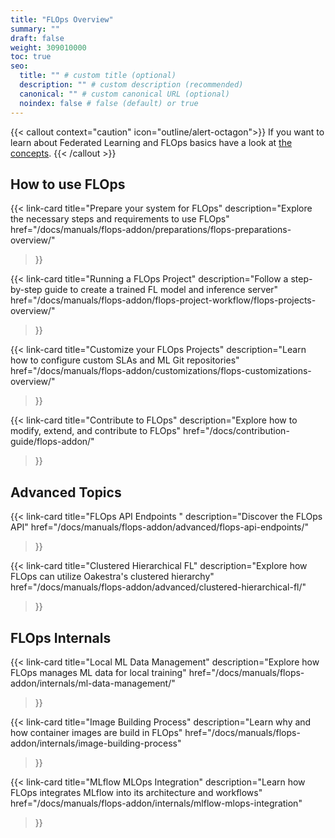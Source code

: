 ```yaml
---
title: "FLOps Overview"
summary: ""
draft: false
weight: 309010000
toc: true
seo:
  title: "" # custom title (optional)
  description: "" # custom description (recommended)
  canonical: "" # custom canonical URL (optional)
  noindex: false # false (default) or true
---
```


{{< callout context="caution" icon="outline/alert-octagon">}}
  If you want to learn about Federated Learning and FLOps basics have a look at [the concepts](/docs/concepts/flops/overview/).
{{< /callout >}}


## How to use FLOps

{{< link-card
  title="Prepare your system for FLOps"
  description="Explore the necessary steps and requirements to use FLOps" 
  href="/docs/manuals/flops-addon/preparations/flops-preparations-overview/"
>}}

{{< link-card
  title="Running a FLOps Project"
  description="Follow a step-by-step guide to create a trained FL model and inference server" 
  href="/docs/manuals/flops-addon/flops-project-workflow/flops-projects-overview/"
>}}

{{< link-card
  title="Customize your FLOps Projects"
  description="Learn how to configure custom SLAs and ML Git repositories"
  href="/docs/manuals/flops-addon/customizations/flops-customizations-overview/"
>}}

{{< link-card
  title="Contribute to FLOps"
  description="Explore how to modify, extend, and contribute to FLOps"
  href="/docs/contribution-guide/flops-addon/"
>}}

## Advanced Topics

{{< link-card
  title="FLOps API Endpoints  "
  description="Discover the FLOps API"
  href="/docs/manuals/flops-addon/advanced/flops-api-endpoints/"
>}}

{{< link-card
  title="Clustered Hierarchical FL"
  description="Explore how FLOps can utilize Oakestra's clustered hierarchy"
  href="/docs/manuals/flops-addon/advanced/clustered-hierarchical-fl/"
>}}

## FLOps Internals 

{{< link-card
  title="Local ML Data Management"
  description="Explore how FLOps manages ML data for local training"
  href="/docs/manuals/flops-addon/internals/ml-data-management/"
>}}

{{< link-card
  title="Image Building Process"
  description="Learn why and how container images are build in FLOps" 
  href="/docs/manuals/flops-addon/internals/image-building-process"
>}}

{{< link-card
  title="MLflow MLOps Integration"
  description="Learn how FLOps integrates MLflow into its architecture and workflows" 
  href="/docs/manuals/flops-addon/internals/mlflow-mlops-integration"
>}}
